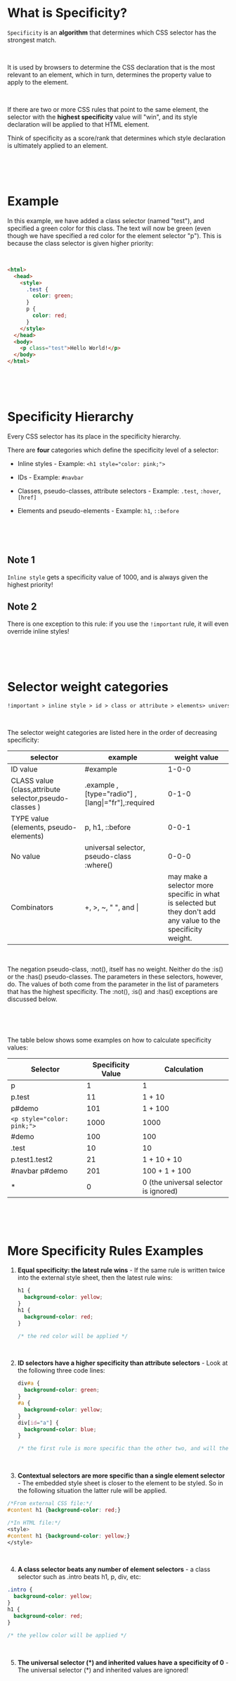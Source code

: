 # What is Specificity?

`Specificity` is an **algorithm** that determines which CSS selector has the strongest match.

&nbsp;

It is used by browsers to determine the CSS declaration that is the most relevant to an element, which in turn, determines the property value to apply to the element.

&nbsp;

If there are two or more CSS rules that point to the same element, the selector with the **highest specificity** value will "win", and its style declaration will be applied to that HTML element.

Think of specificity as a score/rank that determines which style declaration is ultimately applied to an element.

&nbsp;

&nbsp;

# Example

In this example, we have added a class selector (named "test"), and specified a green color for this class. The text will now be green (even though we have specified a red color for the element selector "p"). This is because the class selector is given higher priority:

&nbsp;

```html
<html>
  <head>
    <style>
      .test {
        color: green;
      }
      p {
        color: red;
      }
    </style>
  </head>
  <body>
    <p class="test">Hello World!</p>
  </body>
</html>
```

&nbsp;

&nbsp;

# Specificity Hierarchy

Every CSS selector has its place in the specificity hierarchy.

There are **four** categories which define the specificity level of a selector:

- Inline styles - Example: `<h1 style="color: pink;">`

- IDs - Example: `#navbar`

- Classes, pseudo-classes, attribute selectors - Example: `.test`, `:hover`, `[href]`

- Elements and pseudo-elements - Example: `h1`, `::before`

&nbsp;

&nbsp;

## Note 1

`Inline style` gets a specificity value of 1000, and is always given the highest priority!

## Note 2

There is one exception to this rule: if you use the `!important` rule, it will even override inline styles!

&nbsp;

&nbsp;

# Selector weight categories

```md
!important > inline style > id > class or attribute > elements> universal
```

&nbsp;

The selector weight categories are listed here in the order of decreasing specificity:

| selector                                               | example                                             | weight value                                                                                                  |
| ------------------------------------------------------ | --------------------------------------------------- | ------------------------------------------------------------------------------------------------------------- |
| ID value                                               | #example                                            | 1-0-0                                                                                                         |
| CLASS value (class,attribute selector,pseudo-classes ) | .example , [type="radio"] , [lang\|="fr"],:required | 0-1-0                                                                                                         |
| TYPE value (elements, pseudo-elements)                 | p, h1, ::before                                     | 0-0-1                                                                                                         |
| No value                                               | universal selector, pseudo-class :where()           | 0-0-0                                                                                                         |
| Combinators                                            | +, >, ~, " ", and \|                                | may make a selector more specific in what is selected but they don't add any value to the specificity weight. |

&nbsp;

The negation pseudo-class, :not(), itself has no weight. Neither do the :is() or the :has() pseudo-classes. The parameters in these selectors, however, do. The values of both come from the parameter in the list of parameters that has the highest specificity. The :not(), :is() and :has() exceptions are discussed below.

&nbsp;

&nbsp;

The table below shows some examples on how to calculate specificity values:

| Selector                   | Specificity Value | Calculation                           |
| -------------------------- | ----------------- | ------------------------------------- |
| p                          | 1                 | 1                                     |
| p.test                     | 11                | 1 + 10                                |
| p#demo                     | 101               | 1 + 100                               |
| `<p style="color: pink;">` | 1000              | 1000                                  |
| #demo                      | 100               | 100                                   |
| .test                      | 10                | 10                                    |
| p.test1.test2              | 21                | 1 + 10 + 10                           |
| #navbar p#demo             | 201               | 100 + 1 + 100                         |
| \*                         | 0                 | 0 (the universal selector is ignored) |

&nbsp;

&nbsp;

# More Specificity Rules Examples

1. **Equal specificity: the latest rule wins** - If the same rule is written twice into the external style sheet, then the latest rule wins:

   ```css
   h1 {
     background-color: yellow;
   }
   h1 {
     background-color: red;
   }

   /* the red color will be applied */
   ```

&nbsp;

2. **ID selectors have a higher specificity than attribute selectors** - Look at the following three code lines:

   ```css
   div#a {
     background-color: green;
   }
   #a {
     background-color: yellow;
   }
   div[id="a"] {
     background-color: blue;
   }

   /* the first rule is more specific than the other two, and will therefore be applied. */
   ```

&nbsp;

3. **Contextual selectors are more specific than a single element selector** - The embedded style sheet is closer to the element to be styled. So in the following situation the latter rule will be applied.

```css
/*From external CSS file:*/
#content h1 {background-color: red;}

/*In HTML file:*/
<style>
#content h1 {background-color: yellow;}
</style>
```

&nbsp;

4. **A class selector beats any number of element selectors** - a class selector such as .intro beats h1, p, div, etc:

```css
.intro {
  background-color: yellow;
}
h1 {
  background-color: red;
}

/* the yellow color will be applied */
```

&nbsp;

5. **The universal selector (\*) and inherited values have a specificity of 0** - The universal selector (\*) and inherited values are ignored!

&nbsp;
&nbsp;
&nbsp;
&nbsp;
&nbsp;
&nbsp;
&nbsp;
&nbsp;
&nbsp;
&nbsp;
&nbsp;
&nbsp;
